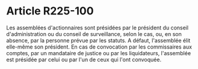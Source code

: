 # Article R225-100

Les assemblées d'actionnaires sont présidées par le président du conseil d'administration ou du conseil de surveillance, selon le cas, ou, en son absence, par la personne prévue par les statuts. A défaut, l'assemblée élit elle-même son président.   En cas de convocation par les commissaires aux comptes, par un mandataire de justice ou par les liquidateurs, l'assemblée est présidée par celui ou par l'un de ceux qui l'ont convoquée.